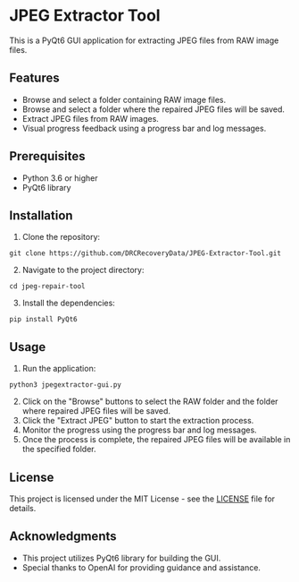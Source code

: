 # JPEG Extractor Tool

This is a PyQt6 GUI application for extracting JPEG files from RAW image files.

## Features

- Browse and select a folder containing RAW image files.
- Browse and select a folder where the repaired JPEG files will be saved.
- Extract JPEG files from RAW images.
- Visual progress feedback using a progress bar and log messages.

## Prerequisites

- Python 3.6 or higher
- PyQt6 library

## Installation

1. Clone the repository:

```git clone https://github.com/DRCRecoveryData/JPEG-Extractor-Tool.git```

2. Navigate to the project directory:

```cd jpeg-repair-tool```

3. Install the dependencies:

```pip install PyQt6```

## Usage

1. Run the application:

```python3 jpegextractor-gui.py```


2. Click on the "Browse" buttons to select the RAW folder and the folder where repaired JPEG files will be saved.
3. Click the "Extract JPEG" button to start the extraction process.
4. Monitor the progress using the progress bar and log messages.
5. Once the process is complete, the repaired JPEG files will be available in the specified folder.

## License

This project is licensed under the MIT License - see the [LICENSE](LICENSE) file for details.

## Acknowledgments

- This project utilizes PyQt6 library for building the GUI.
- Special thanks to OpenAI for providing guidance and assistance.






